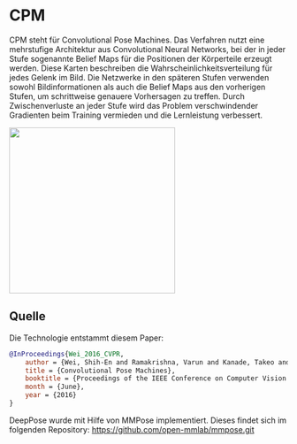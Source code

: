 # CPM
CPM steht für Convolutional Pose Machines. Das Verfahren nutzt eine mehrstufige Architektur aus Convolutional Neural Networks, bei der in jeder Stufe sogenannte Belief Maps für die Positionen der Körperteile erzeugt werden. Diese Karten beschreiben die Wahrscheinlichkeitsverteilung für jedes Gelenk im Bild. Die Netzwerke in den späteren Stufen verwenden sowohl Bildinformationen als auch die Belief Maps aus den vorherigen Stufen, um schrittweise genauere Vorhersagen zu treffen. Durch Zwischenverluste an jeder Stufe wird das Problem verschwindender Gradienten beim Training vermieden und die Lernleistung verbessert.

<img src="./demo.gif" height="300px" />

## Quelle
Die Technologie entstammt diesem Paper:
```bibtex
@InProceedings{Wei_2016_CVPR,
    author = {Wei, Shih-En and Ramakrishna, Varun and Kanade, Takeo and Sheikh, Yaser},
    title = {Convolutional Pose Machines},
    booktitle = {Proceedings of the IEEE Conference on Computer Vision and Pattern Recognition (CVPR)},
    month = {June},
    year = {2016}
}
```

DeepPose wurde mit Hilfe von MMPose implementiert. Dieses findet sich im folgenden Repository:
https://github.com/open-mmlab/mmpose.git